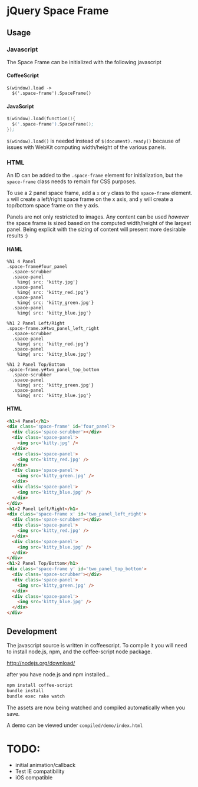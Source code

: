 # jQuery Space Frame

## Usage

### Javascript

The Space Frame can be initialized with the following javascript

#### CoffeeScript

``` coffee-script
$(window).load ->
  $('.space-frame').SpaceFrame()
```

#### JavaScript

``` s
$(window).load(function(){
  $('.space-frame').SpaceFrame();
});
```

`$(window).load()` is needed instead of `$(document).ready()` because of issues
with WebKit computing width/height of the various panels.

### HTML

An ID can be added to the `.space-frame` element for initialization, but the
`space-frame` class needs to remain for CSS purposes.

To use a 2 panel space frame, add a `x` or `y` class to the `space-frame`
element.  `x` will create a left/right space frame on the x axis, and `y` will
create a top/bottom space frame on the y axis.

Panels are not only restricted to images.  Any content can be used *however* the
space frame is sized based on the computed width/height of the largest panel.
Being explicit with the sizing of content will present more desirable results :)

#### HAML

``` haml
%h1 4 Panel
.space-frame#four_panel
  .space-scrubber
  .space-panel
    %img{ src: 'kitty.jpg'}
  .space-panel
    %img{ src: 'kitty_red.jpg'}
  .space-panel
    %img{ src: 'kitty_green.jpg'}
  .space-panel
    %img{ src: 'kitty_blue.jpg'}

%h1 2 Panel Left/Right
.space-frame.x#two_panel_left_right
  .space-scrubber
  .space-panel
    %img{ src: 'kitty_red.jpg'}
  .space-panel
    %img{ src: 'kitty_blue.jpg'}

%h1 2 Panel Top/Bottom
.space-frame.y#two_panel_top_bottom
  .space-scrubber
  .space-panel
    %img{ src: 'kitty_green.jpg'}
  .space-panel
    %img{ src: 'kitty_blue.jpg'}
```

#### HTML

``` html
<h1>4 Panel</h1>
<div class='space-frame' id='four_panel'>
  <div class='space-scrubber'></div>
  <div class='space-panel'>
    <img src='kitty.jpg' />
  </div>
  <div class='space-panel'>
    <img src='kitty_red.jpg' />
  </div>
  <div class='space-panel'>
    <img src='kitty_green.jpg' />
  </div>
  <div class='space-panel'>
    <img src='kitty_blue.jpg' />
  </div>
</div>
<h1>2 Panel Left/Right</h1>
<div class='space-frame x' id='two_panel_left_right'>
  <div class='space-scrubber'></div>
  <div class='space-panel'>
    <img src='kitty_red.jpg' />
  </div>
  <div class='space-panel'>
    <img src='kitty_blue.jpg' />
  </div>
</div>
<h1>2 Panel Top/Bottom</h1>
<div class='space-frame y' id='two_panel_top_bottom'>
  <div class='space-scrubber'></div>
  <div class='space-panel'>
    <img src='kitty_green.jpg' />
  </div>
  <div class='space-panel'>
    <img src='kitty_blue.jpg' />
  </div>
</div>
```

## Development

The javascript source is written in coffeescript.  To compile it you will need
to install node.js, npm, and the coffee-script node package.

http://nodejs.org/download/

after you have node.js and npm installed...

``` bash
npm install coffee-script
bundle install
bundle exec rake watch
```

The assets are now being watched and compiled automatically when you save.

A demo can be viewed under `compiled/demo/index.html`

# TODO:

* initial animation/callback
* Test IE compatibility
* iOS compatible
